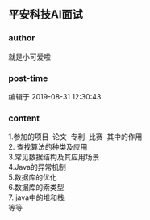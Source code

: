 ## 平安科技AI面试
### author 
就是小可爱啦
### post-time 

编辑于  2019-08-31 12:30:43
### content 
<div class="post-topic-des nc-post-content">
 <div>
  1.参加的项目  论文  专利  比赛  其中的作用
 </div>
 <div>
  2. 查找算法的种类及应用
 </div>
 <div>
  3.常见数据结构及其应用场景
 </div>
 <div>
  4.Java的异常机制
 </div>
 <div>
  5.数据库的优化
 </div>
 <div>
  6.数据库的索类型
 </div>
 <div>
  7. java中的堆和栈
 </div>
 <div>
  等等
 </div>
</div>
